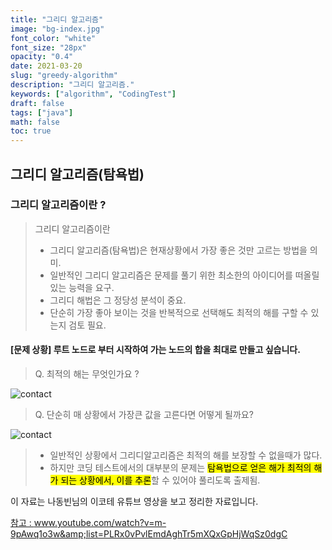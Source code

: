 ```yaml
---
title: "그리디 알고리즘"
image: "bg-index.jpg"
font_color: "white"
font_size: "28px"
opacity: "0.4"
date: 2021-03-20
slug: "greedy-algorithm"
description: "그리디 알고리즘."
keywords: ["algorithm", "CodingTest"]
draft: false
tags: ["java"]
math: false
toc: true
---
```


## 그리디 알고리즘(탐욕법) 

### 그리디 알고리즘이란 ? 

>  그리디 알고리즘이란
>	- 그리디 알고리즘(탐욕법)은 현재상황에서 가장 좋은 것만 고르는 방법을 의미.
>	- 일반적인 그리디 알고리즘은 문제를 풀기 위한 최소한의 아이디어를 떠올릴  있는 능력을 요구. 
>	- 그리디 해법은 그 정당성 분석이 중요.
>	- 단순히 가장 좋아 보이는 것을 반복적으로 선택해도 최적의 해를 구할 수 있는지 검토 필요.

 
#### [문제 상황] 루트 노드로 부터 시작하여 가는 노드의 합을 최대로 만들고 싶습니다.
	
>	Q. 최적의 해는 무엇인가요 ?

![contact](/images/greedy_q_01.PNG)

>	Q. 단순히 매 상황에서 가장큰 값을 고른다면 어떻게 될까요?

![contact](/images/greedy_q_02.PNG)


>	- 일반적인 상황에서 그리디알고리즘은 최적의 해를 보장할 수 없을때가 많다.
>	- 하지만 코딩 테스트에서의 대부분의 문제는 <mark>탐욕법으로 얻은 해가 최적의 해가 되는 상황에서, 이를 추론</mark>할 수 있어야 풀리도록 출제됨.


이 자료는 나동빈님의 이코테 유튜브 영상을 보고 정리한 자료입니다.
<br>

<a href="https://www.youtube.com/watch?v=m-9pAwq1o3w&amp;list=PLRx0vPvlEmdAghTr5mXQxGpHjWqSz0dgC">참고 : www.youtube.com/watch?v=m-9pAwq1o3w&amp;list=PLRx0vPvlEmdAghTr5mXQxGpHjWqSz0dgC</a>




